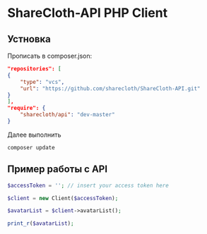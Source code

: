 # ShareCloth-API PHP Client

## Устновка

Прописать в composer.json:

```json
"repositories": [
{
    "type": "vcs",
    "url": "https://github.com/sharecloth/ShareCloth-API.git"
}
],
"require": {
    "sharecloth/api": "dev-master"
}
```

Далее выполнить

`composer update`


## Пример работы с API

```php
$accessToken = ''; // insert your access token here

$client = new Client($accessToken);

$avatarList = $client->avatarList();

print_r($avatarList);
```
